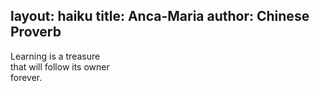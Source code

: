 layout: haiku
title: Anca-Maria
author: Chinese Proverb
---

Learning is a treasure<br>
that will follow its owner<br>
forever.<br>
